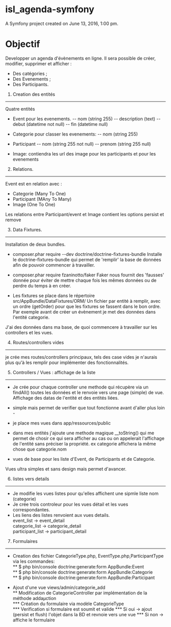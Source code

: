 isl_agenda-symfony
==================

A Symfony project created on June 13, 2016, 1:00 pm.


Objectif
========

Developper un agenda d'évènements en ligne.
Il sera possible de créer, modifier, supprimer et afficher :
- Des catégories ;
- Des Evenements ;
- Des Participants.

1. Creation des entités
-----------------------

Quatre entités

* Event pour les evenements.
-- nom (string 255)
-- description (text)
-- debut (datetime not null)
-- fin (datetime null)

* Categorie pour classer les evenements:
-- nom (string 255)

* Participant
-- nom (string 255 not null)
-- prenom (string 255 null)

* Image: contiendra les url des image pour les participants et pour les evenements

2. Relations.
-------------

Event est en relation avec :
- Categorie (Many To One)
- Participant (MAny To Many)
- Image (One To One)

Les relations entre Participant/event et Image contient les options persist et remove 

3. Data Fixtures.
----------------

Installation de deux bundles.

* composer.phar require --dev doctrine/doctrine-fixtures-bundle
Installe le doctrine-fixtures-bundle qui permet de 'remplir' la base de données afin de pouvoir commencer à travailler.

* composer.phar require fzaninotto/faker
Faker nous fournit des 'fausses' donnée pour éviter de mettre chaque fois les mêmes données ou de perdre du temps à en créer.

* Les fixtures se place dans le répertoire src/AppBundle/DataFixtures/ORM/
Un fichier par entité à remplir, avec un ordre (getOrder) pour que les fixtures se fassent dans le bon ordre.
Par exemple avant de créer un évènement je met des données dans l'entité categorie.

J'ai des données dans ma base, de quoi commencere à travailler sur les controllers et les vues.

4. Routes/controllers vides
---------------------------

je crée mes routes/controllers principaux, tels des case vides je n'aurais plus qu'à les remplir pour implémenter des 
fonctionnalités.

5. Controllers / Vues : affichage de la liste
---------------------------------------------

* Je crée pour chaque controller une methode qui récupère via un findAll() toutes les données et le renvoie vers une page 
(simple) de vue. Affichage des datas de l'entité et des entités liées.
 - simple mais permet de verifier que tout fonctionne avant d'aller plus loin -

* je place mes vues dans app/ressources/public

* dans mes entités j'ajoute une methode magique __toString() qui me permet de chosir ce qui sera afficher au cas ou on 
appelerait l'affichage de l'entité sans préciser la propriété.
ex categorie affichera la même chose que categorie.nom

* vues de base pour les liste d'Event, de Participants et de Categorie.

Vues ultra simples et sans design mais permet d'avancer.

6. listes vers details
----------------------

* Je modifie les vues listes pour qu'elles affichent une sipmle liste nom (categorie)  
* Je crée trois controleur pour les vues détail et les vues correspondantes. 
* Les liens des listes renvoient aux vues details.  
    event_list -> event_detail  
    categorie_list -> categorie_detail  
    participant_list -> participant_detail  


7. Formulaires
--------------

* Creation des fichier CategorieType.php, EventType.php,ParticipantType via les commandes:   
** $ php bin/console doctrine:generate:form AppBundle:Event  
** $ php bin/console doctrine:generate:form AppBundle:Categorie  
** $ php bin/console doctrine:generate:form AppBundle:Participant  

* Ajout d'une vue views/admin/categorie_add   
** Modification de CategorieController par implémentation de la méthode addaµction  
*** Création du formulaire via modèle CategorieType  
*** Verification si formulaire est soumit et valide
*** Si oui -> ajout (persist et flush) l'objet dans la BD et revnoie vers une vue
*** Si non -> affiche le formulaire  
